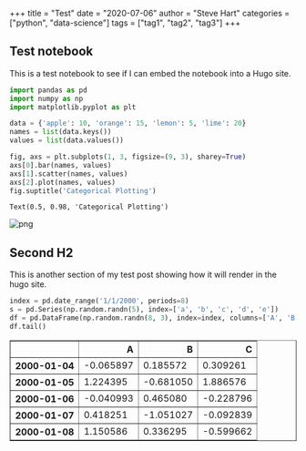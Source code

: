 +++
title = "Test"
date = "2020-07-06"
author = "Steve Hart"
categories = ["python", "data-science"]
tags = ["tag1", "tag2", "tag3"]
+++


## Test notebook

This is a test notebook to see if I can embed the notebook into a Hugo site. 
    


```python
import pandas as pd
import numpy as np
import matplotlib.pyplot as plt

data = {'apple': 10, 'orange': 15, 'lemon': 5, 'lime': 20}
names = list(data.keys())
values = list(data.values())

fig, axs = plt.subplots(1, 3, figsize=(9, 3), sharey=True)
axs[0].bar(names, values)
axs[1].scatter(names, values)
axs[2].plot(names, values)
fig.suptitle('Categorical Plotting')
```




    Text(0.5, 0.98, 'Categorical Plotting')




![png](output_2_1.png)


## Second H2

This is another section of my test post showing how it will render in the hugo site.



```python
index = pd.date_range('1/1/2000', periods=8)
s = pd.Series(np.random.randn(5), index=['a', 'b', 'c', 'd', 'e'])
df = pd.DataFrame(np.random.randn(8, 3), index=index, columns=['A', 'B', 'C'])
df.tail()
```




<div>
<style scoped>
    .dataframe tbody tr th:only-of-type {
        vertical-align: middle;
    }

    .dataframe tbody tr th {
        vertical-align: top;
    }

    .dataframe thead th {
        text-align: right;
    }
</style>
<table border="1" class="dataframe">
  <thead>
    <tr style="text-align: right;">
      <th></th>
      <th>A</th>
      <th>B</th>
      <th>C</th>
    </tr>
  </thead>
  <tbody>
    <tr>
      <th>2000-01-04</th>
      <td>-0.065897</td>
      <td>0.185572</td>
      <td>0.309261</td>
    </tr>
    <tr>
      <th>2000-01-05</th>
      <td>1.224395</td>
      <td>-0.681050</td>
      <td>1.886576</td>
    </tr>
    <tr>
      <th>2000-01-06</th>
      <td>-0.040993</td>
      <td>0.465080</td>
      <td>-0.228796</td>
    </tr>
    <tr>
      <th>2000-01-07</th>
      <td>0.418251</td>
      <td>-1.051027</td>
      <td>-0.092839</td>
    </tr>
    <tr>
      <th>2000-01-08</th>
      <td>1.150586</td>
      <td>0.336295</td>
      <td>-0.599662</td>
    </tr>
  </tbody>
</table>
</div>




```python

```
